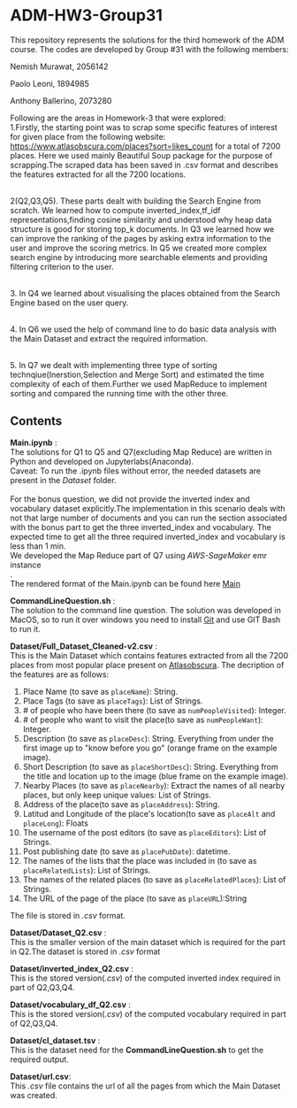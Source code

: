# ADM-HW3-Group31
This repository represents the solutions for the third homework of the ADM course. The codes are developed by Group #31 with the following members:

Nemish Murawat, 2056142

Paolo Leoni, 1894985

Anthony Ballerino, 2073280

Following are the areas in Homework-3 that were explored:
<br> 1.Firstly, the starting point was to scrap some specific features of interest for given place from the following website: https://www.atlasobscura.com/places?sort=likes_count  for a total of 7200 places. Here we used mainly Beautiful Soup package for the purpose of scrapping.The scraped data has been saved in .csv format and describes the features extracted for all the 7200 locations.<br>

<br> 2(Q2,Q3,Q5). These parts dealt with building the Search Engine from scratch. We learned how to compute inverted_index,tf_idf representations,finding cosine similarity and understood why heap data structure is good for storing top_k documents. In Q3 we learned how we can improve the ranking of the pages by asking extra information to the user and improve the scoring metrics. In Q5 we created more complex search engine by introducing more searchable elements and providing filtering criterion  to the user.<br>

<br>3. In Q4 we learned about visualising the places obtained from the Search Engine based on the user query. <br>

<br>4. In Q6 we used the help of command line to do basic data analysis with the Main Dataset and extract the required information.<br>

<br>5. In Q7 we dealt with implementing three type of sorting technqiue(Inerstion,Selection and Merge Sort) and estimated the time complexity of each of them.Further we used MapReduce to implement sorting and compared the running time with the other three.<br>


## Contents

**Main.ipynb** :<br> The solutions for Q1 to Q5 and Q7(excluding Map Reduce) are written in Python and developed on Jupyterlabs(Anaconda). <br>
Caveat: To run the .ipynb files without error, the needed datasets are present in the *Dataset* folder. <br>
<br> For the bonus question, we did not provide the inverted index and vocabulary dataset explicitly.The implementation in this scenario deals with not that large number of documents and you can run the section associated with the bonus part to get the three inverted_index and vocabulary. The expected time to get all the three required inverted_index and vocabulary is less than 1 min.
<br> We developed the Map Reduce part of Q7 using *AWS-SageMaker* emr instance <br>.
<br> The rendered format of the Main.ipynb can be found here [Main](https://nbviewer.org/github/nem-42098/ADM-HW3-Group31/blob/main/Main.ipynb)<br>


**CommandLineQuestion.sh** :<br> The solution to the command line question. The solution was developed in MacOS, so to run it over windows you need to install [Git](https://gitforwindows.org/) and use GIT Bash to run it.

**Dataset/Full_Dataset_Cleaned-v2.csv** : <br> This is the Main Dataset which contains features extracted from all the 7200 places from most popular place present on [Atlasobscura](https://www.atlasobscura.com/places?sort=likes_count). The decription of the features are as follows:

1. Place Name (to save as `placeName`): String.
2. Place Tags (to save as `placeTags`): List of Strings.
3. \# of people who have been there (to save as `numPeopleVisited`): Integer.
4. \# of people who want to visit the place(to save as `numPeopleWant`): Integer.
5. Description (to save as `placeDesc`): String. Everything from under the first image up to "know before you go" (orange frame on the example image).
6. Short Description (to save as `placeShortDesc`): String. Everything from the title and location up to the image (blue frame on the example image).
7. Nearby Places (to save as `placeNearby`): Extract the names of all nearby places, but only keep unique values: List of Strings.
8. Address of the place(to save as `placeAddress`): String.
9. Latitud and Longitude of the place's location(to save as `placeAlt` and `placeLong`): Floats
10. The username of the post editors (to save as `placeEditors`): List of Strings.
11. Post publishing date (to save as `placePubDate`): datetime.
12. The names of the lists that the place was included in (to save as `placeRelatedLists`): List of Strings.
13. The names of the related places (to save as `placeRelatedPlaces`): List of Strings.
14. The URL of the page of the place (to save as `placeURL`):String

The file is stored in *.csv* format.

**Dataset/Dataset_Q2.csv** : <br> This is the smaller version of the main dataset which is required for the part in Q2.The dataset is stored in *.csv* format <br>

**Dataset/inverted_index_Q2.csv** : <br> This is the stored version(*.csv*) of the computed inverted index required in part of Q2,Q3,Q4.<br>

**Dataset/vocabulary_df_Q2.csv** : <br> This is the stored version(*.csv*) of the computed vocabulary required in part of Q2,Q3,Q4.<br>

**Dataset/cl_dataset.tsv** : <br> This is the dataset need for the **CommandLineQuestion.sh** to get the required output. <br>

**Dataset/url.csv**:<br> This *.csv* file contains the url of all the pages from which the Main Dataset was created.



